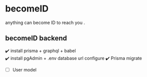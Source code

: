 # becomeID

anything can become ID to reach you .

## becomeID backend

✔️ install prisma + graphql + babel\
✔️ install pgAdmin + .env database url configure
✔️ Prisma migrate


- [ ] User model 